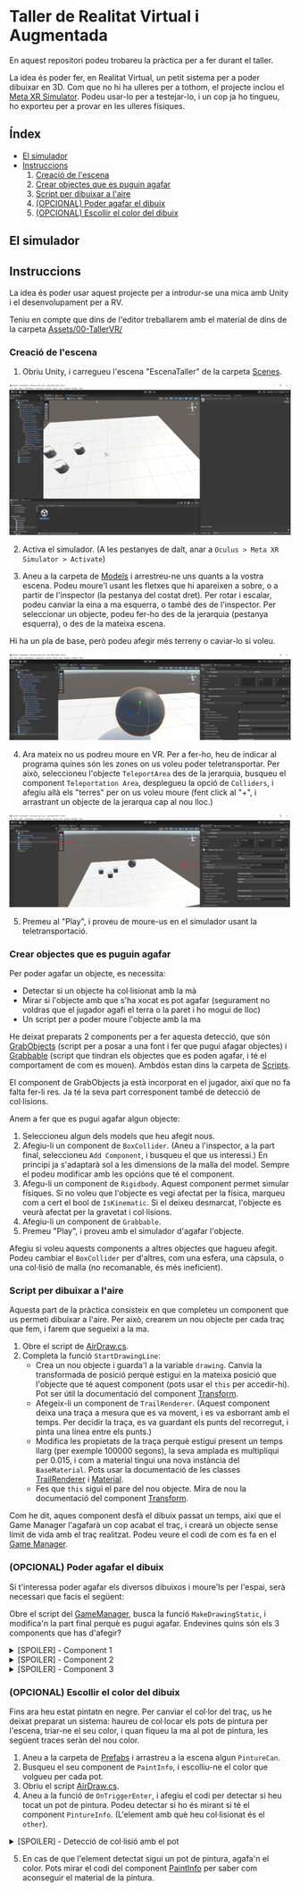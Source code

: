 # Taller de Realitat Virtual i Augmentada
En aquest repositori podeu trobareu la pràctica per a fer durant el taller.

La idea és poder fer, en Realitat Virtual, un petit sistema per a poder dibuixar en 3D. Com que no hi ha ulleres per a tothom, el projecte inclou el [Meta XR Simulator](https://developer.oculus.com/documentation/unity/xrsim-intro/). Podeu usar-lo per a testejar-lo, i un cop ja ho tingueu, ho exporteu per a provar en les ulleres físiques.

## Índex

- [El simulador](#simulator)
- [Instruccions](#instruccions)
    1. [Creació de l'escena](#crear_escena)
    2. [Crear objectes que es puguin agafar](#grabbable)
    3. [Script per dibuixar a l'aire](#draw)
    4. [(OPCIONAL) Poder agafar el dibuix](#grab_draw)
    5. [(OPCIONAL) Escollir el color del dibuix](#color)

## El simulador <a class="anchor" id="simulator"></a>

## Instruccions <a class="anchor" id="instruccions"></a>
La idea és poder usar aquest projecte per a introdur-se una mica amb Unity i el desenvolupament per a RV.

Teniu en compte que dins de l'editor treballarem amb el material de dins de la carpeta [Assets/00-TallerVR/](./TallerVR/Assets/00-TallerVR/)

### Creació de l'escena <a class="anchor" id="crear_escena"></a>
1. Obriu Unity, i carregueu l'escena "EscenaTaller" de la carpeta [Scenes](./TallerVR/Assets/00-TallerVR/Scenes/).

![](./Images/01-SeleccioEscena.png)

2. Activa el simulador. (A les pestanyes de dalt, anar a `Oculus > Meta XR Simulator > Activate`)

3. Aneu a la carpeta de [Models](./TallerVR/Assets/00-TallerVR/Models/) i arrestreu-ne uns quants a la vostra escena. Podeu moure'l usant les fletxes que hi apareixen a sobre, o a partir de l'inspector (la pestanya del costat dret). Per rotar i escalar, podeu canviar la eina a ma esquerra, o també des de l'inspector. Per seleccionar un objecte, podeu fer-ho des de la jerarquia (pestanya esquerra), o des de la mateixa escena.

Hi ha un pla de base, però podeu afegir més terreny o caviar-lo si voleu.

![](./Images/02-ObjEnEscena.png)

4. Ara mateix no us podreu moure en VR. Per a fer-ho, heu de indicar al programa quines són les zones on us voleu poder teletransportar. Per això, seleccioneu l'objecte `TeleportArea` des de la jerarquia, busqueu el component `Teleportation Area`, desplegueu la opció de `Colliders`, i afegiu allà els "terres" per on us voleu moure (fent click al "+", i arrastrant un objecte de la jerarqua cap al nou lloc.)

![](./Images/03-SetTerrain.png)

5. Premeu al "Play", i proveu de moure-us en el simulador usant la teletransportació.

### Crear objectes que es puguin agafar <a class="anchor" id="grabbable"></a>
Per poder agafar un objecte, es necessita:
- Detectar si un objecte ha col·lisionat amb la mà
- Mirar si l'objecte amb que s'ha xocat es pot agafar (segurament no voldras que el jugador agafi el terra o la paret i ho mogui de lloc)
- Un script per a poder moure l'objecte amb la ma

He deixat preparats 2 components per a fer aquesta detecció, que són [GrabObjects](./TallerVR/Assets/00-TallerVR/Scripts/GrabObjects.cs) (script per a posar a una font i fer que pugui afagar objectes) i [Grabbable](./TallerVR/Assets/00-TallerVR/Scripts/Grabbable.cs) (script que tindran els objectes que es poden agafar, i té el comportament de com es mouen). Ambdós estan dins la carpeta de [Scripts](./TallerVR/Assets/00-TallerVR/Scripts/). 

El component de GrabObjects ja està incorporat en el jugador, així que no fa falta fer-li res. Ja té la seva part corresponent també de detecció de col·lisions.

Anem a fer que es pugui agafar algun objecte:
1. Seleccioneu algun dels models que heu afegit nous.
2. Afegiu-li un component de `BoxCollider`. (Aneu a l'inspector, a la part final, seleccioneu `Add Component`, i busqueu el que us interessi.) En principi ja s'adaptarà sol a les dimensions de la malla del model. Sempre el podeu modificar amb les opcións que té el component.
3. Afegu-li un component de `Rigidbody`. Aquest component permet simular físiques. Si no voleu que l'objecte es vegi afectat per la física, marqueu com a cert el bool de `IsKinematic`. Si el deixeu desmarcat, l'objecte es veurà afectat per la gravetat i col·lisions.
4. Afegiu-li un component de `Grabbable`.
5. Premeu "Play", i proveu amb el simulador d'agafar l'objecte.

Afegiu si voleu aquests components a altres objectes que hagueu afegit. Podeu cambiar el `BoxCollider` per d'altres, com una esfera, una càpsula, o una col·lisió de malla (no recomanable, és més ineficient).



### Script per dibuixar a l'aire <a class="anchor" id="draw"></a>
Aquesta part de la pràctica consisteix en que completeu un component que us permeti dibuixar a l'aire. Per això, crearem un nou objecte per cada traç que fem, i farem que segueixi a la ma.

1. Obre el script de [AirDraw.cs](./TallerVR/Assets/00-TallerVR/Scripts/AirDraw.cs).
2. Completa la funció `StartDrawingLine`:
    - Crea un nou objecte i guarda'l a la variable `drawing`. Canvia la transformada de posició perquè estigui en la mateixa posició que l'objecte que té aquest component (pots usar el `this` per accedir-hi). Pot ser útil la documentació del component [Transform](https://docs.unity3d.com/ScriptReference/Transform.html).
    - Afegeix-li un component de `TrailRenderer`. (Aquest component deixa una traça a mesura que es va movent, i es va esborrant amb el temps. Per decidir la traça, es va guardant els punts del recorregut, i pinta una línea entre els punts.)
    - Modifica les propietats de la traça perquè estigui present un temps llarg (per exemple 100000 segons), la seva amplada es multipliqui per 0.015, i com a material tingui una nova instància del `BaseMaterial`. Pots usar la documentació de les classes [TrailRenderer](https://docs.unity3d.com/ScriptReference/TrailRenderer.html) i [Material](https://docs.unity3d.com/ScriptReference/Material.html).
    - Fes que `this` sigui el pare del nou objecte. Mira de nou la documentació del component [Transform](https://docs.unity3d.com/ScriptReference/Transform.html).

Com he dit, aques component desfà el dibuix passat un temps, així que el Game Manager l'agafarà un cop acabat el traç, i crearà un objecte sense límit de vida amb el traç realitzat. Podeu veure el codi de com es fa en el [Game Manager](./TallerVR/Assets/00-TallerVR/Scripts/GameManager.cs). 

### (OPCIONAL) Poder agafar el dibuix <a class="anchor" id="grab_draw"></a>
Si t'interessa poder agafar els diversos dibuixos i moure'ls per l'espai, serà necessari que facis el següent:

Obre el script del [GameManager](./TallerVR/Assets/00-TallerVR/Scripts/GameManager.cs), busca la funció `MakeDrawingStatic`, i modifica'n la part final perquè es pugui agafar. Endevines quins són els 3 components que has d'afegir?

<details>
  <summary>[SPOILER] - Component 1</summary>

> BoxColldier

</details>

<details>
  <summary>[SPOILER] - Component 2</summary>

> RigidBody

(si vols que NO li afecti la gravetat, posar a true la variable `isKinematic`)

</details>

<details>
  <summary>[SPOILER] - Component 3</summary>

> Grabbable

</details>



### (OPCIONAL) Escollir el color del dibuix <a class="anchor" id="color"></a>
Fins ara heu estat pintatn en negre. Per canviar el col·lor del traç, us he deixat preparat un sistema: haureu de col·locar els pots de pintura per l'escena, triar-ne el seu color, i quan fiqueu la ma al pot de pintura, les següent traces seràn del nou color.

1. Aneu a la carpeta de [Prefabs](./TallerVR/Assets/00-TallerVR/Prefabs/) i arrastreu a la escena algun `PintureCan`.
2. Busqueu el seu component de `PaintInfo`, i escolliu-ne el color que volgueu per cada pot.
3. Obriu el script [AirDraw.cs](./TallerVR/Assets/00-TallerVR/Scripts/AirDraw.cs).
4. Aneu a la funció de `OnTriggerEnter`, i afegiu el codi per detectar si heu tocat un pot de pintura. Podeu detectar si ho és mirant si té el component `PintureInfo`. (L'element amb què heu col·lisionat és el `other`).

<details>
  <summary>[SPOILER] - Detecció de col·lisió amb el pot</summary>

```c#
void OnTriggerEnter(Collider other)
    {
        PaintInfo info = other.GetComponent<PaintInfo>();
        if (info != null)
        {
            // ...
        }
    }
```

</details>

5. En cas de que l'element detectat sigui un pot de pintura, agafa'n el color. Pots mirar el codi del component [PaintInfo](./TallerVR/Assets/00-TallerVR/Scripts/PaintInfo.cs) per saber com aconseguir el material de la pintura.

